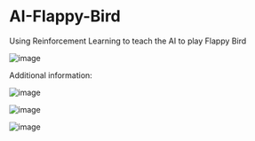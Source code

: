 # AI-Flappy-Bird
Using Reinforcement Learning to teach the AI to play Flappy Bird

![image](https://github.com/hpoymi/AI-Flappy-Bird/assets/104851253/4dafb2b4-50c4-4557-b32d-435776d7f27d)

Additional information:

![image](https://github.com/hpoymi/AI-Flappy-Bird/assets/104851253/8f96beb5-b816-4587-a3c2-db193dd144b6)

![image](https://github.com/hpoymi/AI-Flappy-Bird/assets/104851253/4d9cc6a2-d099-446e-a46e-5fecf7023b49)

![image](https://github.com/hpoymi/AI-Flappy-Bird/assets/104851253/bebd88fb-7b51-46dd-9d94-df8b6bd9e566)
